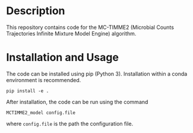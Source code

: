 # Description
This repository contains code for the MC-TIMME2 (Microbial Counts Trajectories Infinite Mixture Model Engine) algorithm.

# Installation and Usage
The code can be installed using pip (Python 3). Installation within a conda environment is recommended.

``pip install -e .``

After installation, the code can be run using the command

``MCTIMME2_model config.file``

where `config.file` is the path the configuration file.
